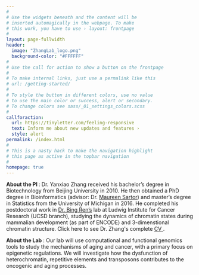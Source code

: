 ```yaml
---
#
# Use the widgets beneath and the content will be
# inserted automagically in the webpage. To make
# this work, you have to use › layout: frontpage
#
layout: page-fullwidth
header:
  image: "ZhangLab_logo.png"
  background-color: "#FFFFFF"
#
# Use the call for action to show a button on the frontpage
#
# To make internal links, just use a permalink like this
# url: /getting-started/
#
# To style the button in different colors, use no value
# to use the main color or success, alert or secondary.
# To change colors see sass/_01_settings_colors.scss
#
callforaction:
  url: https://tinyletter.com/feeling-responsive
  text: Inform me about new updates and features ›
  style: alert
permalink: /index.html
#
# This is a nasty hack to make the navigation highlight
# this page as active in the topbar navigation
#
homepage: true
---
```

<b> About the PI </b>: Dr. Yanxiao Zhang received his bachelor’s degree in Biotechnology from Beijing University in 2010. He then obtained a PhD degree in Bioinformatics (advisor: Dr. <a href="http://sartorlab.ccmb.med.umich.edu/"> Maureen Sartor</a>) and master’s degree in Statistics from the University of Michigan in 2016. He completed his postdoctoral work in <a href="http://renlab.sdsc.edu/renlab_website/">Dr. Bing Ren’s</a> lab at Ludwig Institute for Cancer Research (UCSD branch), studying the dynamics of chromatin states during mammalian development (as part of ENCODE) and 3-dimenstional chromatin structure. Click here to see Dr. Zhang's complete <a href="{{site.url}}/{{site.baseurl}}/assets/files/YanxiaoZhang_CV.pdf"> CV </a>.

<b> About the Lab </b>: Our lab will use computational and functional genomics tools to study the mechanisms of aging and cancer, with a primary focus on epigenetic regulations. We will investigate how the dysfunction of heterochromatin, repetitive elements and transposons contributes to the oncogenic and aging processes. 

